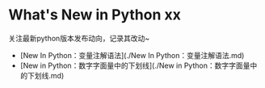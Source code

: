 # What's New in Python xx

关注最新python版本发布动向，记录其改动~

- [New In Python：变量注解语法](./New In Python：变量注解语法.md)
- [New in Python：数字字面量中的下划线](./New in Python：数字字面量中的下划线.md)
